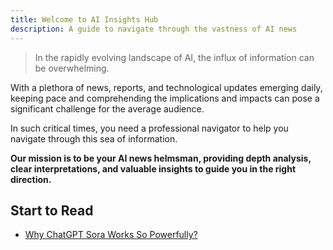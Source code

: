 ```yaml
---
title: Welcome to AI Insights Hub
description: A guide to navigate through the vastness of AI news
---
```


> In the rapidly evolving landscape of AI, the influx of information can be overwhelming.

With a plethora of news, reports, and technological updates emerging daily, keeping pace and comprehending the implications and impacts can pose a significant challenge for the average audience. 

In such critical times, you need a professional navigator to help you navigate through this sea of information. 

**Our mission is to be your AI news helmsman, providing depth analysis, clear interpretations, and valuable insights to guide you in the right direction.**

## Start to Read

- [Why ChatGPT Sora Works So Powerfully?](/openai/why-chatgpt-sora-works-so-powerfully/)
